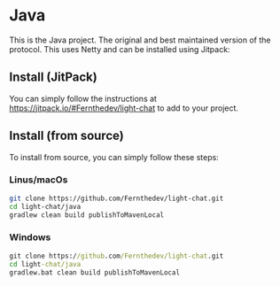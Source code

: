 # Java
This is the Java project. The original and best maintained version of the protocol. This uses Netty and can be installed using Jitpack:

## Install (JitPack)
You can simply follow the instructions at https://jitpack.io/#Fernthedev/light-chat to add to your project.

## Install (from source)

To install from source, you can simply follow these steps:

### Linus/macOs
```sh
git clone https://github.com/Fernthedev/light-chat.git
cd light-chat/java
gradlew clean build publishToMavenLocal
```

### Windows 
```cmd
git clone https://github.com/Fernthedev/light-chat.git
cd light-chat/java
gradlew.bat clean build publishToMavenLocal
```